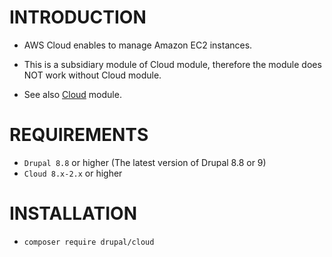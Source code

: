 INTRODUCTION
============

- AWS Cloud enables to manage Amazon EC2 instances.
- This is a subsidiary module of Cloud module, therefore the module does NOT
  work without Cloud module.

- See also [Cloud](https://drupal.org/project/cloud/) module.

REQUIREMENTS
============

- `Drupal 8.8` or higher (The latest version of Drupal 8.8 or 9)
- `Cloud 8.x-2.x` or higher

INSTALLATION
============
- `composer require drupal/cloud`
